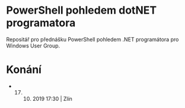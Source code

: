 # PowerShell pohledem dotNET programatora
Repositář pro přednášku PowerShell pohledem .NET programátora pro Windows User Group.

# Konání
* 17. 10. 2019 17:30 | Zlín
